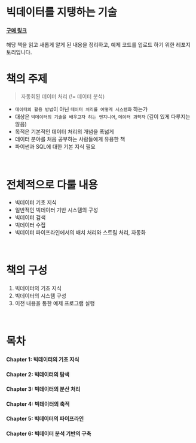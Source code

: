 # 빅데이터를 지탱하는 기술

#### [구매 링크](https://search.shopping.naver.com/book/catalog/32441632131?cat_id=50010586&frm=PBOKPRO&query=%EB%B9%85%EB%8D%B0%EC%9D%B4%ED%84%B0%EB%A5%BC+%EC%A7%80%ED%83%B1%ED%95%98%EB%8A%94+%EA%B8%B0%EC%88%A0&NaPm=ct%3Dm3h4t4xs%7Cci%3De1981f3201b91d2e62557c84fbe5cb8e60ac0a3f%7Ctr%3Dboknx%7Csn%3D95694%7Chk%3De5fc6f7753d688807796e4d9cf89914b75fac8e1)

해당 책을 읽고 새롭게 알게 된 내용을 정리하고, 예제 코드를 업로드 하기 위한 레포지토리입니다.


# 책의 주제

> 자동회된 데이터 처리 (!= 데이터 분석)

- `데이터의 활용 방법`이 아닌 `데이터 처리를 어떻게 시스템화` 하는가
- 대상은 `빅데이터의 기술을 배우고자 하는 엔지니어`, `데이터 과학자` (깊이 있게 다루지는 않음)
- 목적은 기본적인 데이터 처리의 개념을 폭넓게
- 데이터 분야를 처음 공부하는 사람들에게 유용한 책
- 파이썬과 SQL에 대한 기본 지식 필요

<br>

# 전체적으로 다룰 내용
- 빅데이터 기초 지식
- 일반적인 빅데이터 기반 시스템의 구성
- 빅데이터 검색
- 빅데이터 수집
- 빅데이터 파이프라인에서의 배치 처리와 스트림 처리, 자동화

<br>

# 책의 구성

1. 빅데이터의 기초 지식
2. 빅데이터의 시스템 구성
3. 이전 내용을 통한 예제 프로그램 실행

<br>

# 목차

#### Chapter 1: 빅데이터의 기초 지식

#### Chapter 2: 빅데이터의 탐색

#### Chapter 3: 빅데이터의 분산 처리

#### Chapter 4: 빅데이터의 축적

#### Chapter 5: 빅데이터의 파이프라인

#### Chapter 6: 빅데이터 분석 기반의 구축